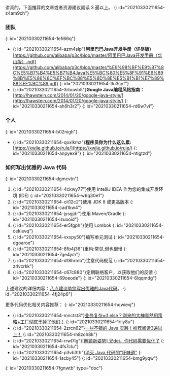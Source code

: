 讲真的，下面推荐的文章或者资源建议阅读 3 遍以上。
{: id="20210330211654-z4am9ch"}

### 团队
{: id="20210330211654-1efi66q"}

- {: id="20210330211654-azm4slp"}**阿里巴巴Java开发手册（详尽版）** [https://github.com/alibaba/p3c/blob/master/阿里巴巴Java开发手册（华山版）.pdf](https://github.com/alibaba/p3c/blob/master/%E9%98%BF%E9%87%8C%E5%B7%B4%E5%B7%B4Java%E5%BC%80%E5%8F%91%E6%89%8B%E5%86%8C%EF%BC%88%E5%8D%8E%E5%B1%B1%E7%89%88%EF%BC%89.pdf)
  {: id="20210330211654-tlu3cyf"}
- {: id="20210330211654-3rbuwb5"}**Google Java编程风格指南：** [http://hawstein.com/2014/01/20/google-java-style/](http://hawstein.com/2014/01/20/google-java-style/)
  {: id="20210330211654-ah6h3r2"}
{: id="20210330211654-rd6w7vi"}

### 个人
{: id="20210330211654-b02nigh"}

- {: id="20210330211654-qoxlkmz"}**程序员你为什么这么累:** [https://xwjie.github.io/rule/](https://xwjie.github.io/rule/)
  {: id="20210330211654-anpyex9"}
{: id="20210330211654-ntigtzd"}

### 如何写出优雅的 Java 代码
{: id="20210330211654-dgmcvtn"}

1. {: id="20210330211654-4ckwy77"}使用 IntelliJ IDEA 作为您的集成开发环境 (IDE)
   {: id="20210330211654-w6q30e1"}
2. {: id="20210330211654-cit12c2"}使用 JDK 8 或更高版本
   {: id="20210330211654-cad1kw4"}
3. {: id="20210330211654-jysgjdr"}使用 Maven/Gradle
   {: id="20210330211654-izuooid"}
4. {: id="20210330211654-er5fgph"}使用 Lombok
   {: id="20210330211654-ceklevq"}
5. {: id="20210330211654-vxxpy50"}编写单元测试
   {: id="20210330211654-dgoaroe"}
6. {: id="20210330211654-8fb4j36"}重构:常见,但也很慢
   {: id="20210330211654-7ge4jvh"}
7. {: id="20210330211654-d18hrmb"}注意代码规范
   {: id="20210330211654-z4vcrkk"}
8. {: id="20210330211654-c67c880"}定期联络客户，以获取他们的反馈
   {: id="20210330211654-69oeode"}
{: id="20210330211654-6lqqmdg"}

上述建议的详细内容：[八点建议助您写出优雅的Java代码](https://mp.weixin.qq.com/s?__biz=Mzg2OTA0Njk0OA==&mid=2247485140&idx=1&sn=ecaeace613474f1859aaeed0282ae680&chksm=cea2491ff9d5c00982ffaece847ce1aead89fdb3fe190752d9837c075c79fc95db5940992c56&token=1328169465&lang=zh_CN&scene=21#wechat_redirect)。
{: id="20210330211654-4fj24p6"}

更多代码优化相关内容推荐：
{: id="20210330211654-hqwievj"}

- {: id="20210330211654-mnctst3"}[业务复杂=if else？刚来的大神竟然用策略+工厂彻底干掉了他们！](https://juejin.im/post/5dad23685188251d2c4ea2b6)
  {: id="20210330211654-1riiy8u"}
- {: id="20210330211654-2zrcn62"}[一些不错的 Java 实践！推荐阅读3遍以上！](http://lrwinx.github.io/2017/03/04/%E7%BB%86%E6%80%9D%E6%9E%81%E6%81%90-%E4%BD%A0%E7%9C%9F%E7%9A%84%E4%BC%9A%E5%86%99java%E5%90%97/)
  {: id="20210330211654-m8zoh8k"}
- {: id="20210330211654-rrwl7lg"}[[解锁新姿势] 兄dei，你代码需要优化了](https://juejin.im/post/5dafbc02e51d4524a0060bdd)
  {: id="20210330211654-4fs7clu"}
- {: id="20210330211654-p3vb3th"}[消灭 Java 代码的“坏味道”](https://mp.weixin.qq.com/s?__biz=Mzg2OTA0Njk0OA==&mid=2247485599&idx=1&sn=d83ff4e6b1ee951a0a33508a10980ea3&chksm=cea24754f9d5ce426d18b435a8c373ddc580c06c7d6a45cc51377361729c31c7301f1bbc3b78&token=1328169465&lang=zh_CN#rd)
  {: id="20210330211654-1scby45"}
{: id="20210330211654-bmg9yqw"}


{: id="20210330211654-7fgnwtb" type="doc"}
